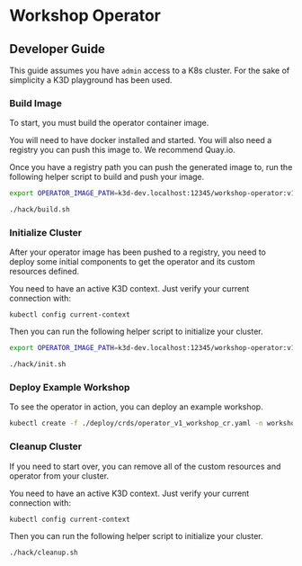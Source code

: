 # Workshop Operator

## Developer Guide

This guide assumes you have `admin` access to a K8s cluster. For the sake of simplicity a K3D playground has been used.

### Build Image

To start, you must build the operator container image.

You will need to have docker installed and started. You will also need a
registry you can push this image to. We recommend Quay.io.

Once you have a registry path you can push the generated image to, run the
following helper script to build and push your image.

```bash
export OPERATOR_IMAGE_PATH=k3d-dev.localhost:12345/workshop-operator:v1

./hack/build.sh
```
### Initialize Cluster

After your operator image has been pushed to a registry, you need to deploy
some initial components to get the operator and its custom resources
defined.

You need to have an active K3D context. Just verify your current connection with:
```
kubectl config current-context
```

Then you can run the following helper script to initialize your cluster.

```bash
export OPERATOR_IMAGE_PATH=k3d-dev.localhost:12345/workshop-operator:v1

./hack/init.sh
```

### Deploy Example Workshop

To see the operator in action, you can deploy an example workshop.

```bash
kubectl create -f ./deploy/crds/operator_v1_workshop_cr.yaml -n workshop-operator
```

### Cleanup Cluster

If you need to start over, you can remove all of the custom resources and
operator from your cluster.

You need to have an active K3D context. Just verify your current connection with:
```
kubectl config current-context
```

Then you can run the following helper script to initialize your cluster.

```bash
./hack/cleanup.sh
```